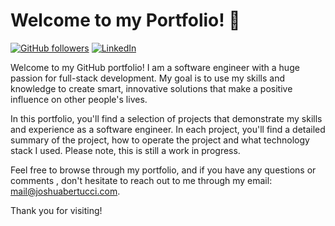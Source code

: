 # Welcome to my Portfolio! 👋

[![GitHub followers](https://img.shields.io/github/followers/JoshB2chE.svg?style=social&label=Follow&maxAge=2592000)](https://github.com/JoshB2chE)
[![LinkedIn](https://img.shields.io/badge/-LinkedIn-blue.svg?style=flat&logo=linkedin)](https://linkedin.com/in/joshuabertucci)

Welcome to my GitHub portfolio! I am a software engineer with a huge passion for full-stack development. My goal is to use my skills and knowledge to create smart, innovative solutions that make a positive influence on other people's lives.

In this portfolio, you'll find a selection of projects that demonstrate my skills and experience as a software engineer. In each project, you'll find a detailed summary of the project, how to operate the project and what technology stack I used. Please note, this is still a work in progress.

Feel free to browse through my portfolio, and if you have any questions or comments , don't hesitate to reach out to me through my email: [mail@joshuabertucci.com](mailto:mail@joshuabertucci.com).

Thank you for visiting!
